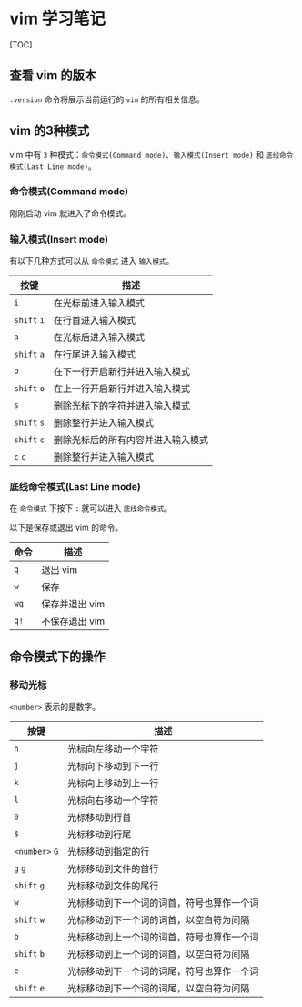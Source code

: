 # vim 学习笔记

[TOC]

## 查看 vim 的版本

`:version` 命令将展示当前运行的 `vim` 的所有相关信息。

## vim 的3种模式

vim 中有 `3` 种模式：`命令模式(Command mode)`、`输入模式(Insert mode)` 和 `底线命令模式(Last Line mode)`。

### 命令模式(Command mode)

刚刚启动 vim 就进入了命令模式。

### 输入模式(Insert mode)

有以下几种方式可以从 `命令模式` 进入 `输入模式`。

| 按键            | 描述                               |
| --------------- | ---------------                    |
| `i`             | 在光标前进入输入模式               |
| `shift` `i`     | 在行首进入输入模式                 |
| `a`             | 在光标后进入输入模式               |
| `shift` `a`     | 在行尾进入输入模式                 |
| `o`             | 在下一行开启新行并进入输入模式     |
| `shift` `o`     | 在上一行开启新行并进入输入模式     |
| `s`             | 删除光标下的字符并进入输入模式     |
| `shift` `s`     | 删除整行并进入输入模式             |
| `shift` `c`     | 删除光标后的所有内容并进入输入模式 |
| `c` `c`         | 删除整行并进入输入模式             |

### 底线命令模式(Last Line mode)

在 `命令模式` 下按下 `:` 就可以进入 `底线命令模式`。

以下是保存或退出 vim 的命令。

| 命令            | 描述            |
| --------------- | --------------- |
| `q`             | 退出 vim        |
| `w`             | 保存            |
| `wq`            | 保存并退出 vim  |
| `q!`            | 不保存退出 vim  |

## 命令模式下的操作

### 移动光标

`<number>` 表示的是数字。

| 按键            | 描述                                       |
| --------------- | ---------------                            |
| `h`             | 光标向左移动一个字符                       |
| `j`             | 光标向下移动到下一行                       |
| `k`             | 光标向上移动到上一行                       |
| `l`             | 光标向右移动一个字符                       |
| `0`             | 光标移动到行首                             |
| `$`             | 光标移动到行尾                             |
| `<number>` `G`  | 光标移动到指定的行                         |
| `g` `g`         | 光标移动到文件的首行                       |
| `shift` `g`     | 光标移动到文件的尾行                       |
| `w`             | 光标移动到下一个词的词首，符号也算作一个词 |
| `shift` `w`     | 光标移动到下一个词的词首，以空白符为间隔   |
| `b`             | 光标移动到上一个词的词首，符号也算作一个词 |
| `shift` `b`     | 光标移动到上一个词的词首，以空白符为间隔   |
| `e`             | 光标移动到下一个词的词尾，符号也算作一个词 |
| `shift` `e`     | 光标移动到下一个词的词尾，以空白符为间隔   |
